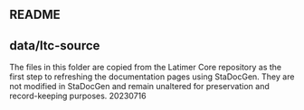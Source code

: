 ## README
## data/ltc-source
The files in this folder are copied from the Latimer Core repository as the first step to refreshing the 
documentation pages using StaDocGen. They are not modified in StaDocGen and remain unaltered for preservation and 
record-keeping purposes.
20230716

